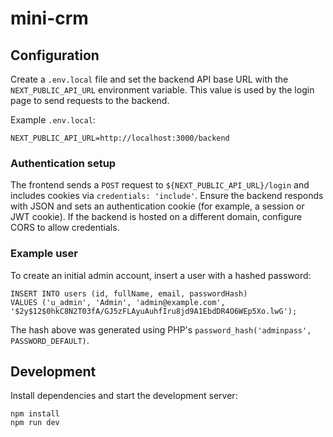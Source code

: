 # mini-crm

## Configuration

Create a `.env.local` file and set the backend API base URL with the `NEXT_PUBLIC_API_URL` environment variable. This value is used by the login page to send requests to the backend.

Example `.env.local`:

```
NEXT_PUBLIC_API_URL=http://localhost:3000/backend
```

### Authentication setup

The frontend sends a `POST` request to `${NEXT_PUBLIC_API_URL}/login` and includes cookies via `credentials: 'include'`. Ensure the backend responds with JSON and sets an authentication cookie (for example, a session or JWT cookie). If the backend is hosted on a different domain, configure CORS to allow credentials.

### Example user

To create an initial admin account, insert a user with a hashed password:

```
INSERT INTO users (id, fullName, email, passwordHash)
VALUES ('u_admin', 'Admin', 'admin@example.com', '$2y$12$0hkC8N2T03fA/GJ5zFLAyuAuhfIru8jd9A1EbdDR4O6WEp5Xo.lwG');
```

The hash above was generated using PHP's `password_hash('adminpass', PASSWORD_DEFAULT)`.

## Development

Install dependencies and start the development server:

```
npm install
npm run dev
```

